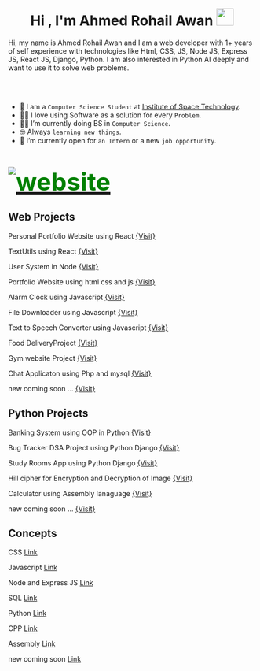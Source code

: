 <h1 align="center">Hi , I'm Ahmed Rohail Awan <img src="https://media.giphy.com/media/hvRJCLFzcasrR4ia7z/giphy.gif" width="35"></h1>
Hi, my name is Ahmed Rohail Awan and I am a web developer with 1+ years of self experience with technologies like Html, CSS, JS, Node JS, Express JS, React JS, Django, Python. I am also interested in Python AI deeply and want to use it to solve web problems.

<br><br>
	
- :school: I am a `Computer Science Student` at [Institute of Space Technology](https://www.ist.edu.pk/).
- :technologist: I love using Software as a solution for every `Problem`.
- :student: I’m currently doing BS in `Computer Science`.
- :nerd_face: Always `learning new things`.
- :thinking: I’m currently open for `an Intern` or a new `job opportunity`.
<br>

<a href="https://ahmedrohailawan.netlify.app/"><img src="https://img.shields.io/badge/website-%05e6ee.svg?style=plastic&logoColor=white" alt="website" style="color:green;font-weight:700;font-size:50px" /></a>


## Web Projects

Personal Portfolio Website using React [{Visit}](https://github.com/ahmedrohailawan/Personal__Portfolio__Website__Using__React)

TextUtils using React [{Visit}](https://github.com/ahmedrohailawan/TextUtils_Using_React_JS)

User System in Node [{Visit}](https://github.com/ahmedrohailawan/User_system___In_Node_JS)

Portfolio Website using html css and js [{Visit}](https://github.com/ahmedrohailawan/portfolio_website_using_html_css_and_js)

Alarm Clock using Javascript [{Visit}](https://github.com/ahmedrohailawan/Alarm-clock-using-javascript)

File Downloader using Javascript [{Visit}](https://github.com/ahmedrohailawan/File-downloader-with-vanilla-javasctipt)

Text to Speech Converter using Javascript [{Visit}](https://github.com/ahmedrohailawan/Text-to-Speech-Converter-using-JavaScript)

Food DeliveryProject [{Visit}](https://github.com/ahmedrohailawan/Food-Delivery-project)

Gym website Project [{Visit}](https://github.com/ahmedrohailawan/Gym-Project) 

Chat Applicaton using Php and mysql [{Visit}](https://github.com/ahmedrohailawan/Chat__Application__using__php__and__mysql) 


new coming soon ... [{Visit}]() 
	
## Python Projects


Banking System using OOP in Python [{Visit}](https://github.com/ahmedrohailawan/Banking-System-Using-OOP-In-Python)

Bug Tracker DSA Project using Python Django  [{Visit}](https://github.com/ahmedrohailawan/Bug-Tracker)

Study Rooms App using Python Django [{Visit}](https://github.com/ahmedrohailawan/Study_Rooms_App_using_Django)

Hill cipher for Encryption and Decryption of Image [{Visit}](https://github.com/ahmedrohailawan/Hill___Cipher)

Calculator using Assembly lanaguage [{Visit}](https://github.com/ahmedrohailawan/calculator-using-assembly-lanaguage)

new coming soon ... [{Visit}]()

##  Concepts

	
CSS [Link](https://github.com/ahmedrohailawan/CSS___Concepts)

Javascript [Link](https://github.com/ahmedrohailawan/JavaScript___Concepts)

Node and Express JS [Link](https://github.com/ahmedrohailawan/NodeJS___Concepts)

SQL [Link](https://github.com/ahmedrohailawan/SQL___Concepts)

Python [Link](https://github.com/ahmedrohailawan/Python___Concepts)

CPP [Link](https://github.com/ahmedrohailawan/Cpp___Concepts)

Assembly [Link](https://github.com/ahmedrohailawan/Assembly___Concepts)

new coming soon [Link]()



	

